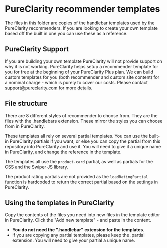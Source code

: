 # PureClarity recommender templates

The files in this folder are copies of the handlebar templates used by the PureClarity recommenders. If you are looking to create your own template based off the built in one you can use these as a reference.

## PureClarity Support

If you are building your own template PureClarity will not provide support on why it is not working. PureClarity helps setup a recommender template for you for free at the beginning of your PureClarity Plus plan. We can build custom templates for you (both recommender and custom site content) for a nominal charge - which is purely to cover our costs. Please contact support@pureclarity.com for more details.

## File structure

There are 8 different styles of recommender to choose from. They are the files with the .handlebars extension. These mirror the styles you can choose from in PureClarity.

These templates all rely on several partial templates. You can use the built-in PureClarity partials if you want, or else you can copy the partial from this repository into PureClarity and use it. You will need to give it a unique name in PureClarity, and change the reference in the template.

The templates all use the `product-card` partial, as well as partials for the CSS and the Swiper JS library. 

The product rating partials are not provided as the `loadRatingPartial` function is hardcoded to return the correct partial based on the settings in PureClarity.

## Using the templates in PureClarity

Copy the contents of the files you need into new files in the template editor in PureClarity. Click the "Add new template" - and paste in the content. 

* **You do not need the ".handlebar" extension for the templates**.
* If you are copying any partial templates, please keep the .partial extension. You will need to give your partial a unique name. 

